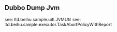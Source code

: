 ## Dubbo Dump Jvm
see: ltd.beihu.sample.uitl.JVMUtil
see: ltd.beihu.sample.executor.TaskAbortPolicyWithReport
